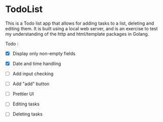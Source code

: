 # TodoList

This is a Todo list app that allows for adding tasks to a list, deleting and
editing them. 
It is built using a local web server, and is an exercise to test my understanding
of the http and html/template packages in Golang. 

Todo :
- [x] Display only non-empty fields
- [x] Date and time handling
- [ ] Add input checking
- [ ] Add "add" button
- [ ] Prettier UI
- [ ] Editing tasks
- [ ] Deleting tasks

